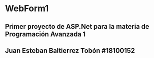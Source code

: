 # WebForm1

## Primer proyecto de ASP.Net para la materia de Programación Avanzada 1 

## Juan Esteban Baltierrez Tobón #18100152
